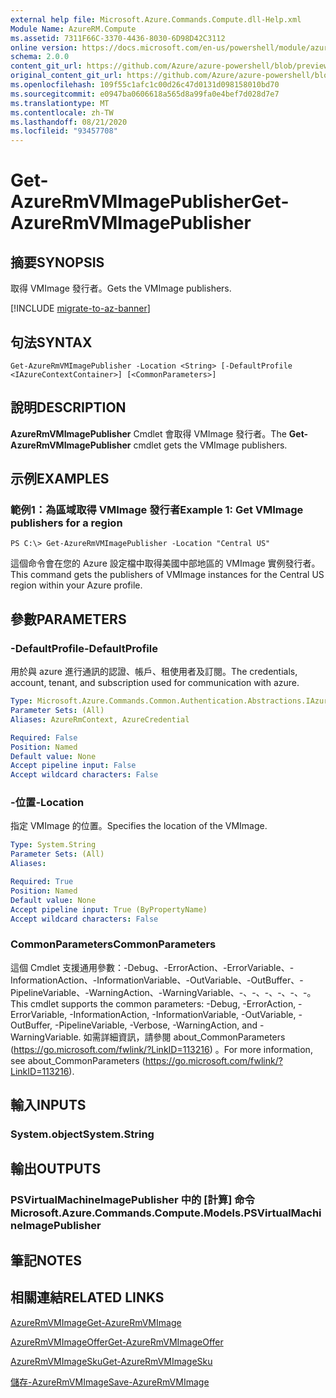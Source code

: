 ```yaml
---
external help file: Microsoft.Azure.Commands.Compute.dll-Help.xml
Module Name: AzureRM.Compute
ms.assetid: 7311F66C-3370-4436-8030-6D98D42C3112
online version: https://docs.microsoft.com/en-us/powershell/module/azurerm.compute/get-azurermvmimagepublisher
schema: 2.0.0
content_git_url: https://github.com/Azure/azure-powershell/blob/preview/src/ResourceManager/Compute/Commands.Compute/help/Get-AzureRmVMImagePublisher.md
original_content_git_url: https://github.com/Azure/azure-powershell/blob/preview/src/ResourceManager/Compute/Commands.Compute/help/Get-AzureRmVMImagePublisher.md
ms.openlocfilehash: 109f55c1afc1c00d26c47d0131d098158010bd70
ms.sourcegitcommit: e0947ba0606618a565d8a99fa0e4bef7d028d7e7
ms.translationtype: MT
ms.contentlocale: zh-TW
ms.lasthandoff: 08/21/2020
ms.locfileid: "93457708"
---
```

# <span data-ttu-id="8da93-101">Get-AzureRmVMImagePublisher</span><span class="sxs-lookup"><span data-stu-id="8da93-101">Get-AzureRmVMImagePublisher</span></span>

## <span data-ttu-id="8da93-102">摘要</span><span class="sxs-lookup"><span data-stu-id="8da93-102">SYNOPSIS</span></span>
<span data-ttu-id="8da93-103">取得 VMImage 發行者。</span><span class="sxs-lookup"><span data-stu-id="8da93-103">Gets the VMImage publishers.</span></span>

[!INCLUDE [migrate-to-az-banner](../../includes/migrate-to-az-banner.md)]

## <span data-ttu-id="8da93-104">句法</span><span class="sxs-lookup"><span data-stu-id="8da93-104">SYNTAX</span></span>

```
Get-AzureRmVMImagePublisher -Location <String> [-DefaultProfile <IAzureContextContainer>] [<CommonParameters>]
```

## <span data-ttu-id="8da93-105">說明</span><span class="sxs-lookup"><span data-stu-id="8da93-105">DESCRIPTION</span></span>
<span data-ttu-id="8da93-106">**AzureRmVMImagePublisher** Cmdlet 會取得 VMImage 發行者。</span><span class="sxs-lookup"><span data-stu-id="8da93-106">The **Get-AzureRmVMImagePublisher** cmdlet gets the VMImage publishers.</span></span>

## <span data-ttu-id="8da93-107">示例</span><span class="sxs-lookup"><span data-stu-id="8da93-107">EXAMPLES</span></span>

### <span data-ttu-id="8da93-108">範例1：為區域取得 VMImage 發行者</span><span class="sxs-lookup"><span data-stu-id="8da93-108">Example 1: Get VMImage publishers for a region</span></span>
```
PS C:\> Get-AzureRmVMImagePublisher -Location "Central US"
```

<span data-ttu-id="8da93-109">這個命令會在您的 Azure 設定檔中取得美國中部地區的 VMImage 實例發行者。</span><span class="sxs-lookup"><span data-stu-id="8da93-109">This command gets the publishers of VMImage instances for the Central US region within your Azure profile.</span></span>

## <span data-ttu-id="8da93-110">參數</span><span class="sxs-lookup"><span data-stu-id="8da93-110">PARAMETERS</span></span>

### <span data-ttu-id="8da93-111">-DefaultProfile</span><span class="sxs-lookup"><span data-stu-id="8da93-111">-DefaultProfile</span></span>
<span data-ttu-id="8da93-112">用於與 azure 進行通訊的認證、帳戶、租使用者及訂閱。</span><span class="sxs-lookup"><span data-stu-id="8da93-112">The credentials, account, tenant, and subscription used for communication with azure.</span></span>

```yaml
Type: Microsoft.Azure.Commands.Common.Authentication.Abstractions.IAzureContextContainer
Parameter Sets: (All)
Aliases: AzureRmContext, AzureCredential

Required: False
Position: Named
Default value: None
Accept pipeline input: False
Accept wildcard characters: False
```

### <span data-ttu-id="8da93-113">-位置</span><span class="sxs-lookup"><span data-stu-id="8da93-113">-Location</span></span>
<span data-ttu-id="8da93-114">指定 VMImage 的位置。</span><span class="sxs-lookup"><span data-stu-id="8da93-114">Specifies the location of the VMImage.</span></span>

```yaml
Type: System.String
Parameter Sets: (All)
Aliases:

Required: True
Position: Named
Default value: None
Accept pipeline input: True (ByPropertyName)
Accept wildcard characters: False
```

### <span data-ttu-id="8da93-115">CommonParameters</span><span class="sxs-lookup"><span data-stu-id="8da93-115">CommonParameters</span></span>
<span data-ttu-id="8da93-116">這個 Cmdlet 支援通用參數：-Debug、-ErrorAction、-ErrorVariable、-InformationAction、-InformationVariable、-OutVariable、-OutBuffer、-PipelineVariable、-WarningAction、-WarningVariable、-、-、-、-、-、-。</span><span class="sxs-lookup"><span data-stu-id="8da93-116">This cmdlet supports the common parameters: -Debug, -ErrorAction, -ErrorVariable, -InformationAction, -InformationVariable, -OutVariable, -OutBuffer, -PipelineVariable, -Verbose, -WarningAction, and -WarningVariable.</span></span> <span data-ttu-id="8da93-117">如需詳細資訊，請參閱 about_CommonParameters (https://go.microsoft.com/fwlink/?LinkID=113216) 。</span><span class="sxs-lookup"><span data-stu-id="8da93-117">For more information, see about_CommonParameters (https://go.microsoft.com/fwlink/?LinkID=113216).</span></span>

## <span data-ttu-id="8da93-118">輸入</span><span class="sxs-lookup"><span data-stu-id="8da93-118">INPUTS</span></span>

### <span data-ttu-id="8da93-119">System.object</span><span class="sxs-lookup"><span data-stu-id="8da93-119">System.String</span></span>

## <span data-ttu-id="8da93-120">輸出</span><span class="sxs-lookup"><span data-stu-id="8da93-120">OUTPUTS</span></span>

### <span data-ttu-id="8da93-121">PSVirtualMachineImagePublisher 中的 [計算] 命令</span><span class="sxs-lookup"><span data-stu-id="8da93-121">Microsoft.Azure.Commands.Compute.Models.PSVirtualMachineImagePublisher</span></span>

## <span data-ttu-id="8da93-122">筆記</span><span class="sxs-lookup"><span data-stu-id="8da93-122">NOTES</span></span>

## <span data-ttu-id="8da93-123">相關連結</span><span class="sxs-lookup"><span data-stu-id="8da93-123">RELATED LINKS</span></span>

[<span data-ttu-id="8da93-124">AzureRmVMImage</span><span class="sxs-lookup"><span data-stu-id="8da93-124">Get-AzureRmVMImage</span></span>](./Get-AzureRmVMImage.md)

[<span data-ttu-id="8da93-125">AzureRmVMImageOffer</span><span class="sxs-lookup"><span data-stu-id="8da93-125">Get-AzureRmVMImageOffer</span></span>](./Get-AzureRmVMImageOffer.md)

[<span data-ttu-id="8da93-126">AzureRmVMImageSku</span><span class="sxs-lookup"><span data-stu-id="8da93-126">Get-AzureRmVMImageSku</span></span>](./Get-AzureRmVMImageSku.md)

[<span data-ttu-id="8da93-127">儲存-AzureRmVMImage</span><span class="sxs-lookup"><span data-stu-id="8da93-127">Save-AzureRmVMImage</span></span>](./Save-AzureRmVMImage.md)


